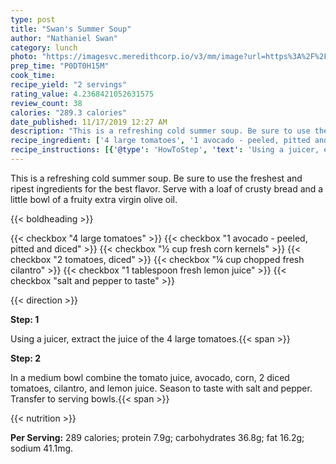 ```yaml
---
type: post
title: "Swan's Summer Soup"
author: "Nathaniel Swan"
category: lunch
photo: "https://imagesvc.meredithcorp.io/v3/mm/image?url=https%3A%2F%2Fimages.media-allrecipes.com%2Fuserphotos%2F3283.jpg"
prep_time: "P0DT0H15M"
cook_time: 
recipe_yield: "2 servings"
rating_value: 4.2368421052631575
review_count: 38
calories: "289.3 calories"
date_published: 11/17/2019 12:27 AM
description: "This is a refreshing cold summer soup. Be sure to use the freshest and ripest ingredients for the best flavor. Serve with a loaf of crusty bread and a little bowl of a fruity extra virgin olive oil."
recipe_ingredient: ['4 large tomatoes', '1 avocado - peeled, pitted and diced', '½ cup fresh corn kernels', '2 tomatoes, diced', '¼ cup chopped fresh cilantro', '1 tablespoon fresh lemon juice', 'salt and pepper to taste']
recipe_instructions: [{'@type': 'HowToStep', 'text': 'Using a juicer, extract the juice of the 4 large tomatoes.\n'}, {'@type': 'HowToStep', 'text': 'In a medium bowl combine the tomato juice, avocado, corn, 2 diced tomatoes, cilantro, and lemon juice. Season to taste with salt and pepper. Transfer to serving bowls.\n'}]
---
```


This is a refreshing cold summer soup. Be sure to use the freshest and ripest ingredients for the best flavor. Serve with a loaf of crusty bread and a little bowl of a fruity extra virgin olive oil. 

{{< boldheading >}}

{{< checkbox "4 large tomatoes" >}}
{{< checkbox "1  avocado - peeled, pitted and diced" >}}
{{< checkbox "½ cup fresh corn kernels" >}}
{{< checkbox "2  tomatoes, diced" >}}
{{< checkbox "¼ cup chopped fresh cilantro" >}}
{{< checkbox "1 tablespoon fresh lemon juice" >}}
{{< checkbox "salt and pepper to taste" >}}


{{< direction >}}

**Step: 1**

Using a juicer, extract the juice of the 4 large tomatoes.{{< span >}}

**Step: 2**

In a medium bowl combine the tomato juice, avocado, corn, 2 diced tomatoes, cilantro, and lemon juice. Season to taste with salt and pepper. Transfer to serving bowls.{{< span >}}

{{< nutrition >}}

**Per Serving:** 289 calories; protein 7.9g; carbohydrates 36.8g; fat 16.2g; sodium 41.1mg.